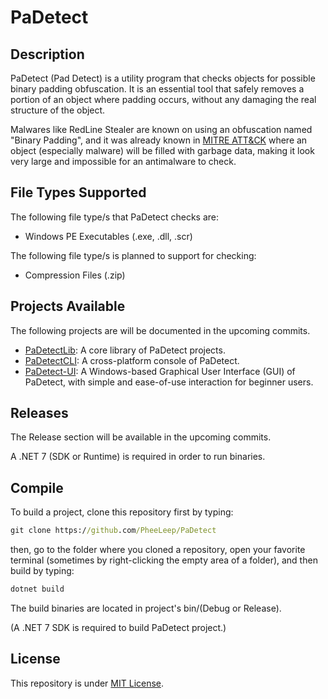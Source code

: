 # PaDetect

## Description
PaDetect (Pad Detect) is a utility program that checks objects for possible binary
padding obfuscation. It is an essential tool that safely removes a
portion of an object where padding occurs, without any damaging the real
structure of the object.

Malwares like RedLine Stealer are known on using an obfuscation named "Binary 
Padding", and it was already known in [MITRE ATT&CK](https://attack.mitre.org/techniques/T1027/001/) where an object (especially malware)
will be filled with garbage data, making it look very large and
impossible for an antimalware to check.

## File Types Supported
The following file type/s that PaDetect checks are:

- Windows PE Executables (.exe, .dll, .scr)

The following file type/s is planned to support for checking:

- Compression Files (.zip)

## Projects Available
The following projects are will be documented in the upcoming commits.
- [PaDetectLib](https://github.com/PheeLeep/PaDetect/tree/master/PaDetectLib): A core
library of PaDetect projects.
- [PaDetectCLI](https://github.com/PheeLeep/PaDetect/tree/master/PaDetectCLI): A cross-platform console of PaDetect.
- [PaDetect-UI](https://github.com/PheeLeep/PaDetect/tree/master/PaDetect-UI): A Windows-based Graphical User Interface (GUI) of PaDetect,
with simple and ease-of-use interaction for beginner users.

## Releases
The Release section will be available in the upcoming commits. 

A .NET 7 (SDK or Runtime) is required in order to run binaries.

## Compile
To build a project, clone this repository first by typing:
```cmd
git clone https://github.com/PheeLeep/PaDetect
```
then, go to the folder where you cloned a repository, open your favorite terminal (sometimes by right-clicking the empty area
of a folder), and then build by typing:
```cmd
dotnet build
```

The build binaries are located in project's bin/(Debug or Release).

(A .NET 7 SDK is required to build PaDetect project.)
## License
This repository is under [MIT License](https://github.com/PheeLeep/PaDetect/blob/master/LICENSE.txt).
